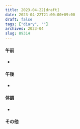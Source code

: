 ```yaml
---
title: 2023-04-22[draft]
date: 2023-04-22T21:00:00+09:00
draft: false
tags: ["diary", ""]
archives: 2023-04
slug: 89314
---
```

#### 午前
- 
#### 午後
- 
#### 体調
- 
#### その他